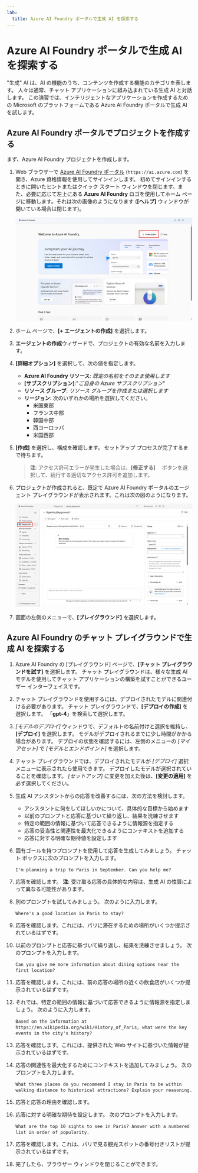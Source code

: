 ```yaml
---
lab:
  title: Azure AI Foundry ポータルで生成 AI を探索する
---
```


# Azure AI Foundry ポータルで生成 AI を探索する

"生成" AI は、AI の機能のうち、コンテンツを作成する機能のカテゴリを表します。 人々は通常、チャット アプリケーションに組み込まれている生成 AI と対話します。 この演習では、インテリジェントなアプリケーションを作成するための Microsoft のプラットフォームである Azure AI Foundry ポータルで生成 AI を試します。 

## Azure AI Foundry ポータルでプロジェクトを作成する

まず、Azure AI Foundry プロジェクトを作成します。

1. Web ブラウザーで [Azure AI Foundry ポータル](https://ai.azure.com) (`https://ai.azure.com`) を開き、Azure 資格情報を使用してサインインします。 初めてサインインするときに開いたヒントまたはクイック スタート ウィンドウを閉じます。また、必要に応じて左上にある **Azure AI Foundry** ロゴを使用してホーム ページに移動します。それは次の画像のようになります (**[ヘルプ]** ウィンドウが開いている場合は閉じます)。

    ![エージェントの作成が選択されている Azure AI Foundry ホーム ページのスクリーンショット。](./media/azure-ai-foundry-home-page.png)

1. ホーム ページで、**[+ エージェントの作成]** を選択します。

1. **エージェントの作成**ウィザードで、プロジェクトの有効な名前を入力します。 

1. **[詳細オプション]** を選択して、次の値を指定します。
    - **Azure AI Foundry リソース**: *既定の名前をそのまま使用します*
    - **[サブスクリプション]**:"*ご自身の Azure サブスクリプション*"
    - **リソース グループ**: *リソース グループを作成または選択します*
    - **リージョン**: 次のいずれかの場所を選択してください。
        * 米国東部
        * フランス中部
        * 韓国中部
        * 西ヨーロッパ
        * 米国西部

1. **[作成]** を選択し、構成を確認します。 セットアップ プロセスが完了するまで待ちます。

    >**注**: アクセス許可エラーが発生した場合は、**[修正する]** 　ボタンを選択して、続行する適切なアクセス許可を追加します。

1. プロジェクトが作成されると、既定で Azure AI Foundry ポータルのエージェント プレイグラウンドが表示されます。これは次の図のようになります。

    ![Azure AI Foundry ポータルの Azure AI プロジェクトの詳細のスクリーンショット。](./media/ai-foundry-project-2.png)

1. 画面の左側のメニューで、**[プレイグラウンド]** を選択します。

## Azure AI Foundry のチャット プレイグラウンドで生成 AI を探索する

1. Azure AI Foundry の [プレイグラウンド] ページで、**[チャット プレイグラウンドを試す]** を選択します。 チャット プレイグラウンドは、様々な生成 AI モデルを使用してチャット アプリケーションの構築を試すことができるユーザー インターフェイスです。  

1. チャット プレイグラウンドを使用するには、デプロイされたモデルに関連付ける必要があります。 チャット プレイグラウンドで、**[デプロイの作成]** を選択します。 「**gpt-4**」を検索して選択します。 

1. *[モデルのデプロイ]* ウィンドウで、デフォルトの名前付けと選択を維持し、**[デプロイ]** を選択します。 モデルがデプロイされるまでに少し時間がかかる場合があります。 デプロイの状態を確認するには、左側のメニューの *[マイ アセット]* で *[モデルとエンドポイント]* を選択します。
1. チャット プレイグラウンドでは、デプロイされたモデルが *[デプロイ]* 選択メニューに表示されたら使用できます。 デプロイしたモデルが選択されていることを確認します。 *[セットアップ]* に変更を加えた後は、**[変更の適用]** を必ず選択してください。 

1. 生成 AI アシスタントからの応答を改善するには、次の方法を検討します。
    - アシスタントに何をしてほしいかについて、具体的な目標から始めます
    - 以前のプロンプトと応答に基づいて繰り返し、結果を洗練させます
    - 特定の範囲の情報に基づいて応答できるように情報源を指定する
    - 応答の妥当性と関連性を最大化できるようにコンテキストを追加する
    - 応答に対する明確な期待値を設定します

1. 固有ゴールを持つプロンプトを使用して応答を生成してみましょう。 チャット ボックスに次のプロンプトを入力します。

    ```prompt
    I'm planning a trip to Paris in September. Can you help me?
    ```

1. 応答を確認します。 **注**: 受け取る応答の具体的な内容は、生成 AI の性質によって異なる可能性があります。
 
1. 別のプロンプトを試してみましょう。 次のように入力します。

    ```prompt
    Where's a good location in Paris to stay? 
    ```

1. 応答を確認します。これには、パリに滞在するための場所がいくつか提示されているはずです。

1. 以前のプロンプトと応答に基づいて繰り返し、結果を洗練させましょう。 次のプロンプトを入力します。
    
    ```prompt
    Can you give me more information about dining options near the first location?
    ``` 

1. 応答を確認します。これには、前の応答の場所の近くの飲食店がいくつか提示されているはずです。 

1. それでは、特定の範囲の情報に基づいて応答できるように情報源を指定しましょう。 次のように入力します。 
    
    ```prompt
    Based on the information at https://en.wikipedia.org/wiki/History_of_Paris, what were the key events in the city's history?
    ```

1. 応答を確認します。これには、提供された Web サイトに基づいた情報が提示されているはずです。 

1. 応答の関連性を最大化するためにコンテキストを追加してみましょう。 次のプロンプトを入力します。 

    ```prompt
    What three places do you recommend I stay in Paris to be within walking distance to historical attractions? Explain your reasoning.
    ```

1. 応答と応答の理由を確認します。  

1. 応答に対する明確な期待を設定します。 次のプロンプトを入力します。
    
    ```prompt
    What are the top 10 sights to see in Paris? Answer with a numbered list in order of popularity.
    ```

1. 応答を確認します。これは、パリで見る観光スポットの番号付きリストが提示されているはずです。

1. 完了したら、ブラウザー ウィンドウを閉じることができます。
